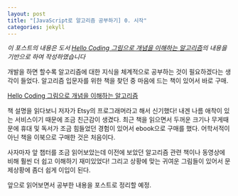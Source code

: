 ```yaml
---
layout: post
title: "[JavaScript로 알고리즘 공부하기] 0. 시작"
categories: jekyll
---
```


_이 포스트의 내용은 도서 [Hello Coding 그림으로 개념을 이해하는 알고리즘](https://book.naver.com/bookdb/book_detail.nhn?bid=11823284)의 내용을 기반으로 하여 작성하였습니다_

개발을 하면 할수록 알고리즘에 대한 지식을 체계적으로 공부하는 것이 필요하겠다는 생각이 들었다.
알고리즘 입문자를 위한 책을 찾던 중 마음에 드는 책이 있어서 바로 구매. 

[Hello Coding 그림으로 개념을 이해하는 알고리즘](https://book.naver.com/bookdb/book_detail.nhn?bid=11823284)

책 설명을 읽다보니 저자가 Etsy의 프로그래머라고 해서 신기했다! 내겐 나름 애착이 있는 서비스이기 때문에 조금 친근감이 생겼다.
최근 책을 읽으면서 두꺼운 크기나 무게때문에 휴대 및 독서가 조금 힘들었던 경험이 있어서 ebook으로 구매를 했다. 어학서적이 아닌 책을 이북으로 구매한 것은 처음이다.

사자마자 앞 챕터를 조금 읽어보았는데 이전에 보았던 알고리즘 관련 책이나 동영상에 비해 훨씬 더 쉽고 이해하기 재미있었다!
그리고 상황에 맞는 귀여운 그림들이 있어서 문제상황에 좀더 쉽게 이입이 된다.

앞으로 읽어보면서 공부한 내용을 포스트로 정리할 예정.
